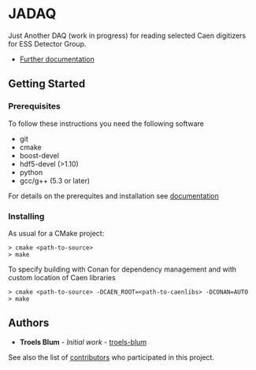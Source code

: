 # JADAQ

Just Another DAQ (work in progress) for reading selected Caen
digitizers for ESS Detector Group.

- [Further documentation](documentation/README.md)

## Getting Started

### Prerequisites
To follow these instructions you need the following software
 * git
 * cmake
 * boost-devel
 * hdf5-devel (>1.10)
 * python
 * gcc/g++ (5.3 or later)

For details on the prerequites and installation see [documentation](documentation/install.md)

### Installing
As usual for a CMake project:
```
> cmake <path-to-source>
> make
```

To specify building with Conan for dependency management and with custom location of
Caen libraries
```
> cmake <path-to-source> -DCAEN_ROOT=<path-to-caenlibs> -DCONAN=AUTO
> make
```


## Authors

* **Troels Blum** - *Initial work* - [troels-blum](https://github.com/tblum)

See also the list of [contributors](https://github.com/ess-dmsc/jadaq/graphs/contributors) who
participated in this project.
